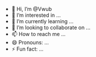 - 👋 Hi, I’m @Vwub
- 👀 I’m interested in ...
- 🌱 I’m currently learning ...
- 💞️ I’m looking to collaborate on ...
- 📫 How to reach me ...
- 😄 Pronouns: ...
- ⚡ Fun fact: ...

<!---
Vwub/Vwub is a ✨ special ✨ repository because its `README.md` (this file) appears on your GitHub profile.
You can click the Preview link to take a look at your changes.
--->
